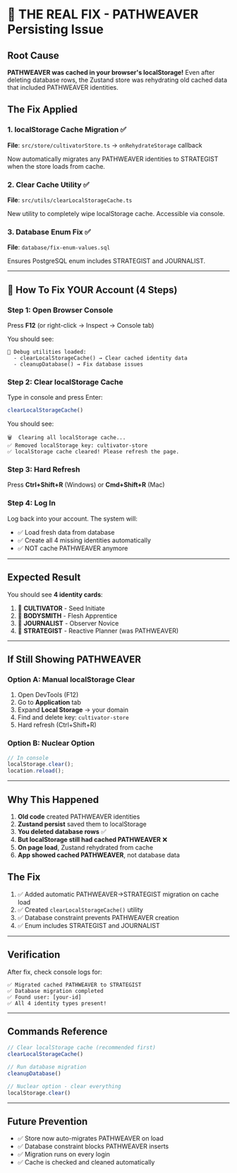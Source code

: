 # 🎯 THE REAL FIX - PATHWEAVER Persisting Issue

## Root Cause
**PATHWEAVER was cached in your browser's localStorage!** Even after deleting database rows, the Zustand store was rehydrating old cached data that included PATHWEAVER identities.

## The Fix Applied

### 1. **localStorage Cache Migration** ✅
**File**: `src/store/cultivatorStore.ts` → `onRehydrateStorage` callback

Now automatically migrates any PATHWEAVER identities to STRATEGIST when the store loads from cache.

### 2. **Clear Cache Utility** ✅
**File**: `src/utils/clearLocalStorageCache.ts`

New utility to completely wipe localStorage cache. Accessible via console.

### 3. **Database Enum Fix** ✅  
**File**: `database/fix-enum-values.sql`

Ensures PostgreSQL enum includes STRATEGIST and JOURNALIST.

---

## 🚀 How To Fix YOUR Account (4 Steps)

### **Step 1: Open Browser Console**
Press **F12** (or right-click → Inspect → Console tab)

You should see:
```
🔧 Debug utilities loaded:
  - clearLocalStorageCache() → Clear cached identity data
  - cleanupDatabase() → Fix database issues
```

### **Step 2: Clear localStorage Cache**
Type in console and press Enter:
```javascript
clearLocalStorageCache()
```

You should see:
```
🗑️  Clearing all localStorage cache...
✅ Removed localStorage key: cultivator-store
✅ localStorage cache cleared! Please refresh the page.
```

### **Step 3: Hard Refresh**
Press **Ctrl+Shift+R** (Windows) or **Cmd+Shift+R** (Mac)

### **Step 4: Log In**
Log back into your account. The system will:
- ✅ Load fresh data from database
- ✅ Create all 4 missing identities automatically
- ✅ NOT cache PATHWEAVER anymore

---

## Expected Result
You should see **4 identity cards**:
1. 🌱 **CULTIVATOR** - Seed Initiate
2. 💪 **BODYSMITH** - Flesh Apprentice  
3. 📝 **JOURNALIST** - Observer Novice
4. 🎯 **STRATEGIST** - Reactive Planner (was PATHWEAVER)

---

## If Still Showing PATHWEAVER

### Option A: Manual localStorage Clear
1. Open DevTools (F12)
2. Go to **Application** tab
3. Expand **Local Storage** → your domain
4. Find and delete key: `cultivator-store`
5. Hard refresh (Ctrl+Shift+R)

### Option B: Nuclear Option
```javascript
// In console
localStorage.clear();
location.reload();
```

---

## Why This Happened

1. **Old code** created PATHWEAVER identities
2. **Zustand persist** saved them to localStorage
3. **You deleted database rows** ✅
4. **But localStorage still had cached PATHWEAVER** ❌
5. **On page load**, Zustand rehydrated from cache
6. **App showed cached PATHWEAVER**, not database data

## The Fix

1. ✅ Added automatic PATHWEAVER→STRATEGIST migration on cache load
2. ✅ Created `clearLocalStorageCache()` utility
3. ✅ Database constraint prevents PATHWEAVER creation
4. ✅ Enum includes STRATEGIST and JOURNALIST

---

## Verification

After fix, check console logs for:
```
✅ Migrated cached PATHWEAVER to STRATEGIST
✅ Database migration completed
✅ Found user: [your-id]
✅ All 4 identity types present!
```

---

## Commands Reference

```javascript
// Clear localStorage cache (recommended first)
clearLocalStorageCache()

// Run database migration
cleanupDatabase()

// Nuclear option - clear everything
localStorage.clear()
```

---

## Future Prevention
- ✅ Store now auto-migrates PATHWEAVER on load
- ✅ Database constraint blocks PATHWEAVER inserts
- ✅ Migration runs on every login
- ✅ Cache is checked and cleaned automatically
